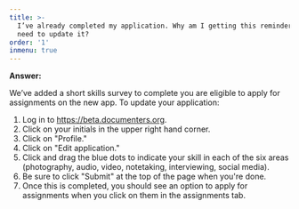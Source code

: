```yaml
---
title: >-
  I’ve already completed my application. Why am I getting this reminder that I
  need to update it? 
order: '1'
inmenu: true
---
```

**Answer:**

We’ve added a short skills survey to complete you are eligible to apply for assignments on the new app. To update your application:

1. Log in to https://beta.documenters.org.
2. Click on your initials in the upper right hand corner.
3. Click on "Profile."
4. Click on "Edit application."
5. Click and drag the blue dots to indicate your skill in each of the six areas (photography, audio, video, notetaking, interviewing, social media).
6. Be sure to click "Submit" at the top of the page when you're done.
7. Once this is completed, you should see an option to apply for assignments when you click on them in the assignments tab.
